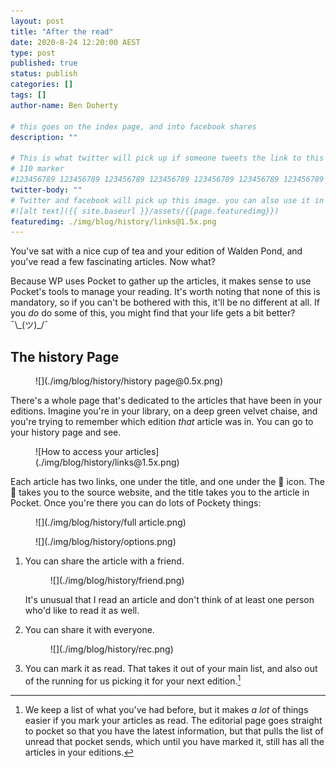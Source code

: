 ```yaml
---
layout: post
title: "After the read"
date: 2020-8-24 12:20:00 AEST
type: post
published: true
status: publish
categories: []
tags: []
author-name: Ben Doherty

# this goes on the index page, and into facebook shares
description: ""

# This is what twitter will pick up if someone tweets the link to this page
# 110 marker
#123456789 123456789 123456789 123456789 123456789 123456789 123456789 123456789 123456789 123456789 123456789 123456789
twitter-body: ""
# Twitter and facebook will pick up this image. you can also use it in a post with: -
#![alt text]({{ site.baseurl }}/assets/{{page.featuredimg}})
featuredimg: ./img/blog/history/links@1.5x.png
---
```


You've sat with a nice cup of tea and your edition of Walden Pond, and you've read a few fascinating articles. Now what?

Because WP uses Pocket to gather up the articles, it makes sense to use Pocket's tools to manage your reading. It's worth noting that none of this is mandatory, so if you can't be bothered with this, it'll be no different at all. If you _do_ do some of this, you might find that your life gets a bit better? ¯\\\_(ツ)\_/¯

## The history Page

<figure class="half-width right">
![](./img/blog/history/history page@0.5x.png)

</figure>

There's a whole page that's dedicated to the articles that have been in your editions. Imagine you're in your library, on a deep green velvet chaise, and you're trying to remember which edition _that_ article was in. You can go to your history page and see.

<figure>
![How to access your articles](./img/blog/history/links@1.5x.png)

</figure>

Each article has two links, one under the title, and one under the 🔗 icon. The 🔗 takes you to the source website, and the title takes you to the article in Pocket. Once you're there you can do lots of Pockety things:

<figure>
![](./img/blog/history/full article.png)

</figure>

<figure>
![](./img/blog/history/options.png)

</figure>

1. You can share the article with a friend.
   <figure>
   ![](./img/blog/history/friend.png)

   </figure>
   It's unusual that I read an article and don't think of at least one person who'd like to read it as well.

1. You can share it with everyone.
   <figure>
   ![](./img/blog/history/rec.png)

   </figure>

1. You can mark it as read. That takes it out of your main list, and also out of the running for us picking it for your next edition.[^list]

[^list]: We keep a list of what you've had before, but it makes _a lot_ of things easier if you mark your articles as read. The editorial page goes straight to pocket so that you have the latest information, but that pulls the list of unread that pocket sends, which until you have marked it, still has all the articles in your editions.
